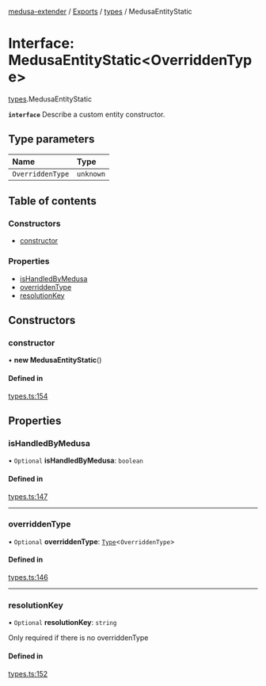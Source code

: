 [medusa-extender](../README.md) / [Exports](../modules.md) / [types](../modules/types.md) / MedusaEntityStatic

# Interface: MedusaEntityStatic<OverriddenType\>

[types](../modules/types.md).MedusaEntityStatic

**`interface`**
Describe a custom entity constructor.

## Type parameters

| Name | Type |
| :------ | :------ |
| `OverriddenType` | `unknown` |

## Table of contents

### Constructors

- [constructor](types.MedusaEntityStatic.md#constructor)

### Properties

- [isHandledByMedusa](types.MedusaEntityStatic.md#ishandledbymedusa)
- [overriddenType](types.MedusaEntityStatic.md#overriddentype)
- [resolutionKey](types.MedusaEntityStatic.md#resolutionkey)

## Constructors

### constructor

• **new MedusaEntityStatic**()

#### Defined in

[types.ts:154](https://github.com/adrien2p/medusa-extender/blob/55d8212/src/types.ts#L154)

## Properties

### isHandledByMedusa

• `Optional` **isHandledByMedusa**: `boolean`

#### Defined in

[types.ts:147](https://github.com/adrien2p/medusa-extender/blob/55d8212/src/types.ts#L147)

___

### overriddenType

• `Optional` **overriddenType**: [`Type`](types.Type.md)<`OverriddenType`\>

#### Defined in

[types.ts:146](https://github.com/adrien2p/medusa-extender/blob/55d8212/src/types.ts#L146)

___

### resolutionKey

• `Optional` **resolutionKey**: `string`

Only required if there is no overriddenType

#### Defined in

[types.ts:152](https://github.com/adrien2p/medusa-extender/blob/55d8212/src/types.ts#L152)
